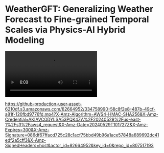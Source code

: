 # WeatherGFT: Generalizing Weather Forecast to Fine-grained Temporal Scales via Physics-AI Hybrid Modeling


![CasCast sample](assets/ws10.mp4)

https://github-production-user-asset-6210df.s3.amazonaws.com/82664952/334758990-58c8f2e8-487b-49cf-a81f-120fbd9776fd.mp4?X-Amz-Algorithm=AWS4-HMAC-SHA256&X-Amz-Credential=AKIAVCODYLSA53PQK4ZA%2F20240529%2Fus-east-1%2Fs3%2Faws4_request&X-Amz-Date=20240529T101727Z&X-Amz-Expires=300&X-Amz-Signature=086df67ffacd725c28c1acf75bbd49b96a1ace57848a689692dc41edf2a5cff3&X-Amz-SignedHeaders=host&actor_id=82664952&key_id=0&repo_id=807517193